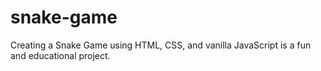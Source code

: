 # snake-game
Creating a Snake Game using HTML, CSS, and vanilla JavaScript is a fun and educational project.
